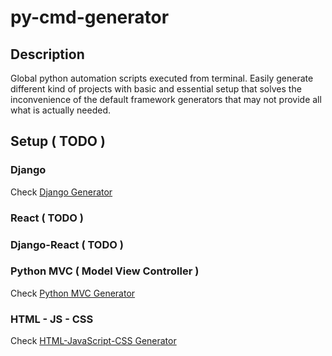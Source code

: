 # py-cmd-generator

## Description

Global python automation scripts executed from terminal.
Easily generate different kind of projects with basic and essential setup that solves the inconvenience of the default framework generators that may not provide all what is actually needed.

## Setup ( TODO )


### Django

Check [Django Generator](https://github.com/TenmaChinen/py-cmd-generator/tree/django)

### React ( TODO )

### Django-React ( TODO )

### Python MVC ( Model View Controller )
Check [Python MVC Generator](https://github.com/TenmaChinen/py-cmd-generator/tree/django)

### HTML - JS - CSS

Check [HTML-JavaScript-CSS  Generator](https://github.com/TenmaChinen/py-cmd-generator/tree/html-js)